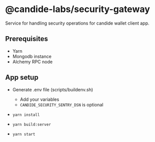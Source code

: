 # @candide-labs/security-gateway

Service for handling security operations for candide wallet client app.

## Prerequisites

- Yarn
- Mongodb instance
- Alchemy RPC node

## App setup

- Generate .env file (scripts/buildenv.sh)
    - Add your variables
    - `CANDIDE_SECURITY_SENTRY_DSN` is optional


- `yarn install`
- `yarn build:server`
- `yarn start`